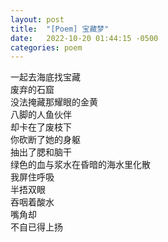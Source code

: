 ```yaml
---
layout: post
title:  "[Poem] 宝藏梦"
date:   2022-10-20 01:44:15 -0500
categories: poem
---
```


一起去海底找宝藏\
废弃的石窟\
没法掩藏那耀眼的金黄\
八脚的人鱼伙伴\
却卡在了废枝下\
你砍断了她的身躯\
抽出了腮和脑干\
绿色的血与浆水在昏暗的海水里化散\
我屏住呼吸\
半捂双眼\
吞咽着酸水\
嘴角却\
不自已得上扬
